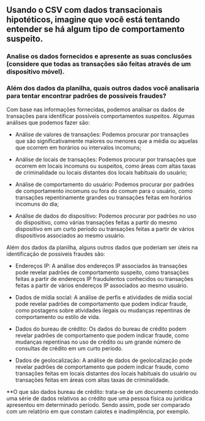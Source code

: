 ## Usando o CSV com dados transacionais hipotéticos, imagine que você está tentando entender se há algum tipo de comportamento suspeito.

### Analise os dados fornecidos e apresente as suas conclusões (considere que todas as transações são feitas através de um dispositivo móvel).
### Além dos dados da planilha, quais outros dados você analisaria para tentar encontrar padrões de possíveis fraudes?

Com base nas informações fornecidas, podemos analisar os dados de transações para identificar possíveis comportamentos suspeitos. Algumas análises que podemos fazer são:

- Análise de valores de transações: Podemos procurar por transações que são significativamente maiores ou menores que a média ou aquelas que ocorrem em horários ou intervalos incomuns;

- Análise de locais de transações: Podemos procurar por transações que ocorrem em locais incomuns ou suspeitos, como áreas com altas taxas de criminalidade ou locais distantes dos locais habituais do usuário;

- Análise de comportamento do usuário: Podemos procurar por padrões de comportamento incomuns ou fora do comum para o usuário, como transações repentinamente grandes ou transações feitas em horários incomuns do dia;

- Análise de dados do dispositivo: Podemos procurar por padrões no uso do dispositivo, como várias transações feitas a partir do mesmo dispositivo em um curto período ou transações feitas a partir de vários dispositivos associados ao mesmo usuário.

Além dos dados da planilha, alguns outros dados que poderiam ser úteis na identificação de possíveis fraudes são:

- Endereços IP: A análise dos endereços IP associados às transações pode revelar padrões de comportamento suspeito, como transações feitas a partir de endereços IP fraudulentos conhecidos ou transações feitas a partir de vários endereços IP associados ao mesmo usuário.

- Dados de mídia social: A análise de perfis e atividades de mídia social pode revelar padrões de comportamento que podem indicar fraude, como postagens sobre atividades ilegais ou mudanças repentinas de comportamento ou estilo de vida.

- Dados do bureau de crédito: Os dados do bureau de crédito podem revelar padrões de comportamento que podem indicar fraude, como mudanças repentinas no uso de crédito ou um grande número de consultas de crédito em um curto período.

- Dados de geolocalização: A análise de dados de geolocalização pode revelar padrões de comportamento que podem indicar fraude, como transações feitas em locais distantes dos locais habituais do usuário ou transações feitas em áreas com altas taxas de criminalidade.

**O que são dados bureau de crédito: trata-se de um documento contendo uma série de dados relativos ao crédito que uma pessoa física ou jurídica apresentou em determinado período. Sendo assim, pode ser comparado com um relatório em que constam calotes e inadimplência, por exemplo.
